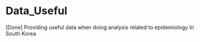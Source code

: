 # Data_Useful
[Done] Providing useful data when doing analysis related to epidemiology In South Korea
